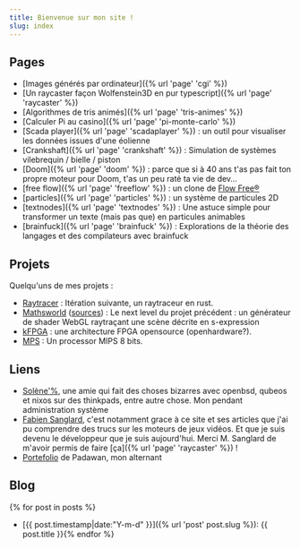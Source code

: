 ```yaml
---
title: Bienvenue sur mon site !
slug: index
---
```


## Pages

- [Images générés par ordinateur]({% url 'page' 'cgi' %})
- [Un raycaster façon Wolfenstein3D en pur typescript]({% url 'page' 'raycaster' %})
- [Algorithmes de tris animés]({% url 'page' 'tris-animes' %})
- [Calculer Pi au casino]({% url 'page' 'pi-monte-carlo' %})
- [Scada player]({% url 'page' 'scadaplayer' %}) : un outil pour visualiser les données issues d'une éolienne
- [Crankshaft]({% url 'page' 'crankshaft' %}) : Simulation de systèmes vilebrequin / bielle / piston
- [Doom]({% url 'page' 'doom' %}) : parce que si à 40 ans t'as pas fait ton propre moteur pour Doom, t'as un peu raté ta vie de dev…
- [free flow]({% url 'page' 'freeflow' %}) : un clone de [Flow Free®](https://www.bigduckgames.com/flowfree)
- [particles]({% url 'page' 'particles' %}) : un système de particules 2D
- [textnodes]({% url 'page' 'textnodes' %}) : Une astuce simple pour transformer un texte (mais pas que) en particules animables
- [brainfuck]({% url 'page' 'brainfuck' %}) : Explorations de la théorie des langages et des compilateurs avec brainfuck

## Projets

Quelqu'uns de mes projets :

- [Raytracer](https://github.com/jtremesay/raytracer) : Itération suivante, un raytraceur en rust.
- [Mathsworld](https://mathsworld.jtremesay.org/) ([sources](https://github.com/jtremesay/mathsworld)) : Le next level du projet précédent : un générateur de shader WebGL raytraçant une scène décrite en s-expression
- [kFPGA](https://github.com/jtremesay/kfpga) : une architecture FPGA opensource (openhardware?).
- [MPS](https://github.com/jtremesay/mpssim) : Un processor MIPS 8 bits.

## Liens

- [Solène'%](https://dataswamp.org/~solene/), une amie qui fait des choses bizarres avec openbsd, qubeos et nixos sur des thinkpads, entre autre chose. Mon pendant administration système
- [Fabien Sanglard](https://fabiensanglard.net/), c'est notamment grace à ce site et ses articles que j'ai pu comprendre des trucs sur les moteurs de jeux vidéos. Et que je suis devenu le développeur que je suis aujourd'hui. Merci M. Sanglard de m'avoir permis de faire [ça]({% url 'page' 'raycaster' %}) !
- [Portefolio](https://s-keyp.github.io/new_portfolio/) de Padawan, mon alternant


## Blog

{% for post in posts %}
- [{{ post.timestamp|date:"Y-m-d" }}]({% url 'post' post.slug %}): {{ post.title }}{% endfor %}
